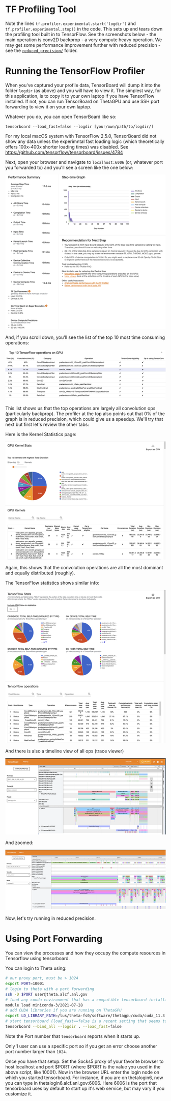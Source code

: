 # TF Profiling Tool


Note the lines `tf.profiler.experimental.start('logdir')` and `tf.profiler.experimental.stop()` in the code.  This sets up and tears down the profiling tool built in to TensorFlow.  See the screenshots below - the main operation is conv2D backprop - a very compute heavy operation.  We may get some performance improvement further with reduced precision - see the [`reduced_precision/`](../reduced_precision) folder.


# Running the TensorFlow Profiler

When you've captured your profile data, TensorBoard will dump it into the folder `logdir` (as above) and you will have to view it.  The simplest way, for this application, is to copy it to your own laptop if you have TensorFlow installed.  If not, you can run TensorBoard on ThetaGPU and use SSH port forwarding to view it on your own laptop.

Whatever you do, you can open TensorBoard like so:
```
tensorboard --load_fast=false --logdir [your/own/path/to/logdir/]
```
For my local macOS system with TensorFlow 2.5.0, TensorBoard did not show any data unless the experimntal fast loading logic (which theoretically offers 100x-400x shorter loading times) was disabled. See  https://github.com/tensorflow/tensorboard/issues/4784

Next, open your browser and navigate to `localhost:6006` (or, whatever port you forwarded to) and you'll see a screen like the one below:

![TensorBoard Profiler Overview](./images/profiler_overview.png)

And, if you scroll down, you'll see the list of the top 10 most time consuming operations:

![top 10](./images/top10_ops.png)

This list shows us that the top operations are largely all convolution ops (particularly backprop).  The profiler at the top also points out that 0% of the graph is in reduced precision, which could give us a speedup.  We'll try that next but first let's review the other tabs:

Here is the Kernel Statistics page:

![kernel stats](./images/kernel-stats.png)

Again, this shows that the convolution operations are all the most dominant and equally distributed (roughly).

The TensorFlow statistics shows similar info:

![tf stats](./images/tf-stats.png)

And there is also a timeline view of all ops (trace viewer)

![timeline](./images/trace-viewer.png)

And zoomed:

![timeline zoom](./images/trace-viewer-zoom.png)

Now, let's try running in reduced precision.


# Using Port Forwarding

You can view the processes and how they occupy the compute resources in Tensorflow using tensorboard.

You can login to Theta using:
```bash
# our proxy port, must be > 1024
export PORT=10001
# login to theta with a port forwarding
ssh -D $PORT user@theta.alcf.anl.gov
# load any conda environment that has a compatible tensorboard installation
module load miniconda-3/2021-07-28
# add CUDA libraries if you are running on ThetaGPU
export LD_LIBRARY_PATH=/lus/theta-fs0/software/thetagpu/cuda/cuda_11.3.0_465.19.01_linux/lib64:/lus/theta-fs0/software/thetagpu/cuda/cudnn-11.3-linux-x64-v8.2.0.53/lib64
# start tensorboard (load_fast==false is a recent setting that seems to be needed until Tensorflow work's out the bugs)
tensorboard --bind_all --logdir . --load_fast=false
```
Note the Port number that `tensorboard` reports when it starts up.

Only 1 user can use a specific port so if you get an error choose another port number larger than `1024`.

Once you have that setup. Set the Socks5 proxy of your favorite browser to host localhost and port $PORT (where $PORT is the value you used in the above script, like 10001). Now in the browser URL enter the login node on which you started tensorboard. For instance, if you are on thetalogin6, now you can type in thetalogin6.alcf.anl.gov:6006. Here 6006 is the port that tensorboard uses by default to start up it's web service, but may vary if you customize it.
